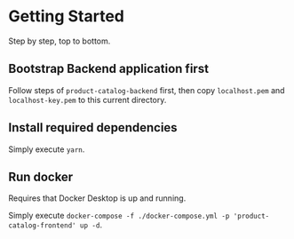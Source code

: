 # Getting Started

Step by step, top to bottom.

## Bootstrap Backend application first
Follow steps of `product-catalog-backend` first, then copy `localhost.pem` and `localhost-key.pem` to this current directory.

## Install required dependencies
Simply execute `yarn`.

## Run docker
Requires that Docker Desktop is up and running.

Simply execute `docker-compose -f ./docker-compose.yml -p 'product-catalog-frontend' up -d`.
